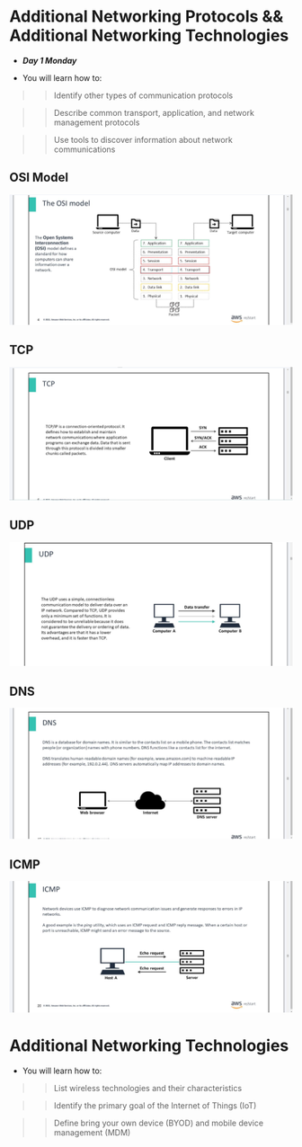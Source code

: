 # Additional Networking Protocols && Additional Networking Technologies
- ***Day 1 Monday***

- You will learn how to:

>> Identify other types of communication protocols

>> Describe common transport, application, and network management protocols

>> Use tools to discover information about network communications

## OSI Model
![alt text](<Images/OSI Model.png>)

## TCP
![Week 4/Images/tcp.png](Images/tcp.png)

## UDP
![alt text](Images/UDP.png)

## DNS
![Week 4/Images/dns.png](Images/dns.png)

## ICMP
![alt text](Images/icmp.png)


# Additional Networking Technologies
- You will learn how to:

>> List wireless technologies and their characteristics

>> Identify the primary goal of the Internet of Things (IoT)

>> Define bring your own device (BYOD) and mobile device management (MDM)
